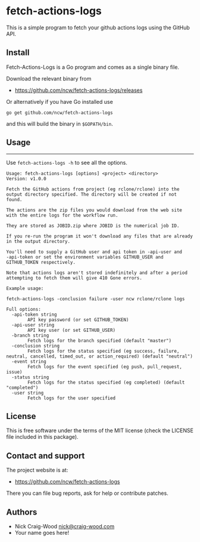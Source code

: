 # fetch-actions-logs

This is a simple program to fetch your github actions logs using the
GitHub API.

## Install

Fetch-Actions-Logs is a Go program and comes as a single binary file.

Download the relevant binary from

- https://github.com/ncw/fetch-actions-logs/releases

Or alternatively if you have Go installed use

    go get github.com/ncw/fetch-actions-logs

and this will build the binary in `$GOPATH/bin`.

## Usage
-----

Use `fetch-actions-logs -h` to see all the options.

```
Usage: fetch-actions-logs [options] <project> <directory>
Version: v1.0.0

Fetch the GitHub actions from project (eg rclone/rclone) into the
output directory specified. The directory will be created if not
found.

The actions are the zip files you would download from the web site
with the entire logs for the workflow run.

They are stored as JOBID.zip where JOBID is the numerical job ID.

If you re-run the program it won't download any files that are already
in the output directory.

You'll need to supply a GitHub user and api token in -api-user and
-api-token or set the environment variables GITHUB_USER and
GITHUB_TOKEN respectively.

Note that actions logs aren't stored indefinitely and after a period
attempting to fetch them will give 410 Gone errors.

Example usage:

fetch-actions-logs -conclusion failure -user ncw rclone/rclone logs

Full options:
  -api-token string
    	API key password (or set GITHUB_TOKEN)
  -api-user string
    	API key user (or set GITHUB_USER)
  -branch string
    	Fetch logs for the branch specified (default "master")
  -conclusion string
    	Fetch logs for the status specified (eg success, failure, neutral, cancelled, timed_out, or action_required) (default "neutral")
  -event string
    	Fetch logs for the event specified (eg push, pull_request, issue)
  -status string
    	Fetch logs for the status specified (eg completed) (default "completed")
  -user string
    	Fetch logs for the user specified
```

## License

This is free software under the terms of the MIT license (check the
LICENSE file included in this package).

## Contact and support

The project website is at:

- https://github.com/ncw/fetch-actions-logs

There you can file bug reports, ask for help or contribute patches.

## Authors

- Nick Craig-Wood <nick@craig-wood.com>
- Your name goes here!
